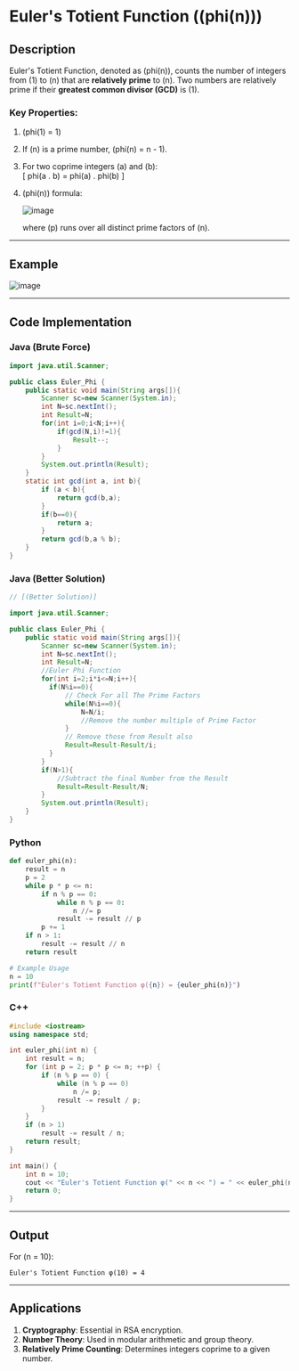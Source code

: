 

# Euler's Totient Function (\(phi(n)))

## Description

Euler's Totient Function, denoted as \(phi(n)), counts the number of integers from \(1\) to \(n\) that are **relatively prime** to \(n\). Two numbers are relatively prime if their **greatest common divisor (GCD)** is \(1\).

### Key Properties:
1. \(phi(1) = 1)
2. If \(n\) is a prime number, \(phi(n) = n - 1).
3. For two coprime integers \(a\) and \(b\):  
   \[
   phi(a . b) = phi(a) . phi(b)
   ]
4. \(phi(n)) formula:
   
   ![image](https://github.com/user-attachments/assets/8049f758-8bd3-47b1-931c-2aa9cc17af01)
   
   where \(p\) runs over all distinct prime factors of \(n\).

---

## Example

![image](https://github.com/user-attachments/assets/7da521d9-94b4-49bd-b84c-06543d150dab)


---

## Code Implementation

### Java (Brute Force)

```java
import java.util.Scanner;

public class Euler_Phi {
    public static void main(String args[]){
        Scanner sc=new Scanner(System.in);
        int N=sc.nextInt();
        int Result=N;
        for(int i=0;i<N;i++){
            if(gcd(N,i)!=1){
                Result--;
            }
        }
        System.out.println(Result);
    }
    static int gcd(int a, int b){
        if (a < b){
            return gcd(b,a);
        }
        if(b==0){
            return a;
        }
        return gcd(b,a % b);
    }
}


```
### Java (Better Solution)

```java
// [(Better Solution)]

import java.util.Scanner;

public class Euler_Phi {
    public static void main(String args[]){
        Scanner sc=new Scanner(System.in);
        int N=sc.nextInt();
        int Result=N;
        //Euler Phi Function
        for(int i=2;i*i<=N;i++){
          if(N%i==0){
              // Check For all The Prime Factors
              while(N%i==0){
                  N=N/i;
                  //Remove the number multiple of Prime Factor
              }
              // Remove those from Result also
              Result=Result-Result/i;
          }
        }
        if(N>1){
            //Subtract the final Number from the Result
            Result=Result-Result/N;
        }
        System.out.println(Result);
    }
}

```

### Python
```python
def euler_phi(n):
    result = n
    p = 2
    while p * p <= n:
        if n % p == 0:
            while n % p == 0:
                n //= p
            result -= result // p
        p += 1
    if n > 1:
        result -= result // n
    return result

# Example Usage
n = 10
print(f"Euler's Totient Function φ({n}) = {euler_phi(n)}")
```

### C++
```cpp
#include <iostream>
using namespace std;

int euler_phi(int n) {
    int result = n;
    for (int p = 2; p * p <= n; ++p) {
        if (n % p == 0) {
            while (n % p == 0)
                n /= p;
            result -= result / p;
        }
    }
    if (n > 1)
        result -= result / n;
    return result;
}

int main() {
    int n = 10;
    cout << "Euler's Totient Function φ(" << n << ") = " << euler_phi(n) << endl;
    return 0;
}
```

---

## Output
For \(n = 10\):  
```
Euler's Totient Function φ(10) = 4
```

---

## Applications
1. **Cryptography**: Essential in RSA encryption.
2. **Number Theory**: Used in modular arithmetic and group theory.
3. **Relatively Prime Counting**: Determines integers coprime to a given number.
